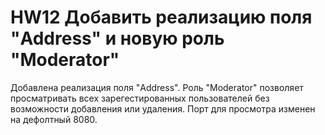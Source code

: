# HW12 Добавить  реализацию поля "Address" и новую роль "Moderator"
Добавлена реализация поля "Address". Роль "Moderator" позволяет 
просматривать всех зарегестированных пользователей без возможности
добавления или удаления. Порт для просмотра изменен на дефолтный 8080.
